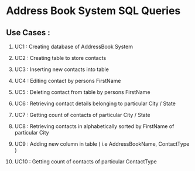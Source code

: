 # Address Book System SQL Queries

## Use Cases :

1)  UC1 : Creating database of AddressBook System

2)  UC2 : Creating table to store contacts

3)  UC3 : Inserting new contacts into table

4)  UC4 : Editing contact by persons FirstName

5)  UC5 : Deleting contact from table by persons FirstName

6)  UC6 : Retrieving contact details belonging to particular City / State

7)  UC7 : Getting count of contacts of particular City / State

8)  UC8 : Retrieving contacts in alphabetically sorted by FirstName of particular City

9)  UC9 : Adding new column in table ( i.e AddressBookName, ContactType )

10) UC10  :  Getting count of contacts of particular ContactType 
